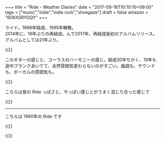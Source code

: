 +++
title = "Ride - Weather Diaries"
date = "2017-09-18T10:10:10+09:00"
tags = ["music","indie","indie rock","shoegaze"]
draft = false
amazon = "B06XSRYDQY"
+++

ライド。1988年結成、1995年解散。  
2014年に、19年ぶりの再結成。んで2017年、再結成後初のアルバムリリース。アルバムとしては21年ぶり。

{{<youtube src="nW_lRP2RqX8" title="Ride - Charm Assault">}}

このギターの感じと、コーラスのハーモニーの感じ。結成30年ちかく、19年も途中ブランクあいてて、全然雰囲気変わらないのがすごい。曲調も、サウンドも、ボーカルの雰囲気も。

{{<youtube src="zzSDDrtYpGY" title="Ride - All I Want">}}

こちらは昔の Ride っぽさと、今っぽい感じとがうまく混じり合った感じで

{{<amazon asin="B06XSRYDQY" title="Ride - Weather Diaries (2017)">}}

---

こちらは 1990年の Ride です

{{<youtube src="pVhNi5cU8mo" title="Ride - Vapour Trail">}}

{{<amazon asin="B000002LNM" title="Ride - Nowhere (1990)">}}

